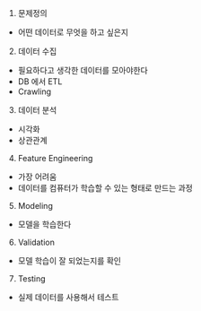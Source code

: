 1. 문제정의
* 어떤 데이터로 무엇을 하고 싶은지
2. 데이터 수집
* 필요하다고 생각한 데이터를 모아야한다
* DB 에서 ETL
* Crawling
3. 데이터 분석
* 시각화
* 상관관계
4. Feature Engineering
* 가장 어려움
* 데이터를 컴퓨터가 학습할 수 있는 형태로 만드는 과정
5. Modeling
* 모델을 학습한다
6. Validation
* 모델 학습이 잘 되었는지를 확인
7. Testing
* 실제 데이터를 사용해서 테스트
